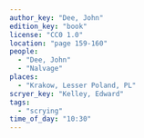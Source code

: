 ```yaml
---
author_key: "Dee, John"
edition_key: "book"
license: "CC0 1.0"
location: "page 159-160"
people:
  - "Dee, John"
  - "Nalvage"
places:
  - "Krakow, Lesser Poland, PL"
scryer_key: "Kelley, Edward"
tags:
  - "scrying"
time_of_day: "10:30"
---
```

